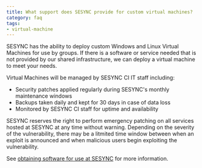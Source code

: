 ```yaml
---
title: What support does SESYNC provide for custom virtual machines?
category: faq
tags:
- virtual-machine
---
```


SESYNC has the ability to deploy custom Windows and Linux Virtual Machines for use by groups. 
If there is a software or service needed that is not provided by our shared infrastructure,
we can deploy a virtual machine to meet your needs.

Virtual Machines will be managed by SESYNC CI IT staff including:

  * Security patches applied regularly during SESYNC's monthly maintenance windows
  * Backups taken daily and kept for 30 days in case of data loss
  * Monitored by SESYNC CI staff for uptime and availability


SESYNC reserves the right to perform emergency patching on all services hosted at SESYNC at any time without warning.
Depending on the severity of the vulnerability, there may be a litmited time window between when an exploit is announced and when malicious users begin exploiting the vulnerability.
  
See [obtaining software for use at SESYNC](/blob/master/_posts/2017-12-18-obtaining-software.md) for more information.
